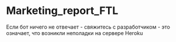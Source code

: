 # Marketing_report_FTL
Если бот ничего не отвечает - свяжитесь с разработчиком - это означает, что возникли неполадки на сервере Heroku
